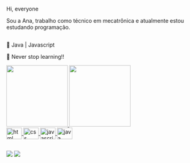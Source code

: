 Hi, everyone 

Sou a Ana, trabalho como técnico em mecatrônica e atualmente estou estudando programação.
##
:seedling: Java | Javascript

:rocket: Never stop learning!!

<div>
  <a href=https://github.com/anagjorge>
  <img height="160em" src="https://github-readme-stats.vercel.app/api?username=anagjorge&show_icons=true&theme=dracula&include_all_commits=true&count_private=true"/>
  <img height="160em" src="https://github-readme-stats.vercel.app/api/top-langs/?username=anagjorge&layout=compact&langs_count=7&theme=dracula"/>
</div>
<div> 
  <img align="center" src="https://icongr.am/devicon/html5-original.svg?size=128&color=currentColor" height="30" width="40" alt="html"/>
  <img align="center" src="https://icongr.am/devicon/css3-original.svg?size=128&color=currentColor" height="30" width="40" alt="css"/>
  <img align="center" src="https://icongr.am/devicon/javascript-original.svg?size=128&color=currentColor" height="30" width="40" alt="javascript"/>
  <img align="center" src="https://icongr.am/devicon/java-original.svg?size=128&color=currentColor" height="30" width="40" alt="java"/>
</div>


  ##
<div>
  <a href = "mailto:anadegj@gmail.com"><img src="https://img.shields.io/badge/-Gmail-%23333?style=for-the-badge&logo=gmail&logoColor=white" target="_blank"></a>
  <a href="https://www.linkedin.com/in/ana-jessica-jorge/" target="_blank"><img src="https://img.shields.io/badge/-LinkedIn-%230077B5?style=for-the-badge&logo=linkedin&logoColor=white" target="_blank"></a> 
</div>

